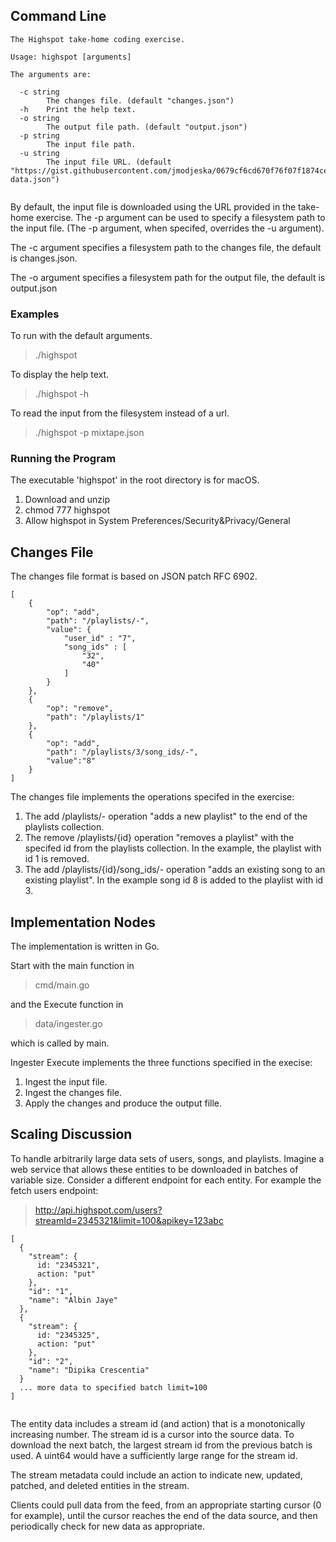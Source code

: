 ## Command Line
```
The Highspot take-home coding exercise.

Usage: highspot [arguments]

The arguments are:

  -c string
        The changes file. (default "changes.json")
  -h    Print the help text.
  -o string
        The output file path. (default "output.json")
  -p string
        The input file path.
  -u string
        The input file URL. (default "https://gist.githubusercontent.com/jmodjeska/0679cf6cd670f76f07f1874ce00daaeb/raw/a4ac53fa86452ac26d706df2e851fb7d02697b4b/mixtape-data.json")
   
```

By default, the input file is downloaded using the URL provided in the take-home exercise. The -p argument can be used to specify a filesystem path to the input file. (The -p argument, when specifed, overrides the -u argument).

The -c argument specifies a filesystem path to the changes file, the default is changes.json.

The -o argument specifies a filesystem path for the output file, the default is output.json

### Examples

To run with the default arguments.

> ./highspot

To display the help text.

> ./highspot -h

To read the input from the filesystem instead of a url.

> ./highspot -p mixtape.json

### Running the Program

The executable 'highspot' in the root directory is for macOS.

1. Download and unzip
2. chmod 777 highspot
3. Allow highspot in System Preferences/Security&Privacy/General

## Changes File

The changes file format is based on JSON patch RFC 6902.

```
[
    {
        "op": "add",
        "path": "/playlists/-",
        "value": {
            "user_id" : "7",
            "song_ids" : [
                "32",
                "40"
            ]
        }
    },
    {
        "op": "remove",
        "path": "/playlists/1"
    },
    {
        "op": "add",
        "path": "/playlists/3/song_ids/-",
        "value":"8"
    }
]

```

The changes file implements the operations specifed in the exercise:

1. The add /playlists/- operation "adds a new playlist" to the end of the playlists collection.
2. The remove /playlists/{id} operation "removes a playlist" with the specifed id from the playlists collection. In the example, the playlist with id 1 is removed.
3. The add /playlists/{id}/song_ids/- operation "adds an existing song to an existing playlist". In the example song id 8 is added to the playlist with id 3.

## Implementation Nodes

The implementation is written in Go. 

Start with the main function in
> cmd/main.go

and the Execute function in
> data/ingester.go

which is called by main.

Ingester Execute implements the three functions specified in the execise: 

1. Ingest the input file.
2. Ingest the changes file.
3. Apply the changes and produce the output fille.

## Scaling Discussion

To handle arbitrarily large data sets of users, songs, and playlists. Imagine a web service that allows these entities to be downloaded in batches of variable size. Consider a different endpoint for each entity. For example the fetch users endpoint:

> http://api.highspot.com/users?streamId=2345321&limit=100&apikey=123abc

```
[
  {
    "stream": {
      id: "2345321",
      action: "put"
    },
    "id": "1",
    "name": "Albin Jaye"
  },
  {
    "stream": {
      id: "2345325",
      action: "put"
    },
    "id": "2",
    "name": "Dipika Crescentia"
  }
  ... more data to specified batch limit=100
]
    
```

The entity data includes a stream id (and action) that is a monotonically increasing number. The stream id is a cursor into the source data. To download the next batch, the largest stream id from the previous batch is used. A uint64 would have a sufficiently large range for the stream id.

The stream metadata could include an action to indicate new, updated, patched, and deleted entities in the stream. 

Clients could pull data from the feed, from an appropriate starting cursor (0 for example), until the cursor reaches the end of the data source, and then periodically check for new data as appropriate.
